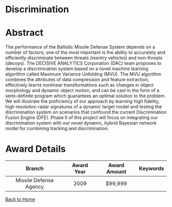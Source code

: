 
Discrimination
==============

# Abstract


The performance of the Ballistic Missile Defense System depends on a number of factors; one of the most important is the ability to accurately and efficiently discriminate between threats (reentry vehicles) and non-threats (decoys).  The DECISIVE ANALYTICS Corporation (DAC) team proposes to develop a discrimination system based on a novel machine learning algorithm called Maximum Variance Unfolding (MVU).  The MVU algorithm combines the attributes of data compression and feature extraction, effectively learns nonlinear transformations such as changes in object morphology and dynamic object motion, and can be cast in the form of a semi-definite program which guarantees an optimal solution to the problem.  We will illustrate the proficiency of our approach by learning high fidelity, high resolution radar signatures of a dynamic target model and testing the discrimination system on scenarios that confound the current Discrimination Fusion Engine (DFE).  Phase II of this project will focus on integrating our discrimination system with our novel dynamic, hybrid Bayesian network model for combining tracking and discrimination.  

# Award Details

|Branch|Award Year|Award Amount|Keywords|
| :---: | :---: | :---: | :---: |
|Missile Defense Agency|2009|$99,999||
  
  


[Back to Home](https://github.com/chrischow/dod_sbir_awards#1133)